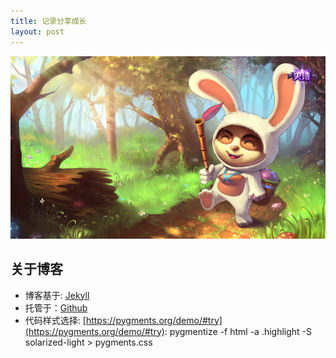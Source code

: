```yaml
---
title: 记录分享成长
layout: post
---
```

![image](/assets/img/index.jpg)

## 关于博客
- 博客基于: [Jekyll](http://jekyllrb.com/)
- 托管于：[Github](https://pages.github.com)
- 代码样式选择: [https://pygments.org/demo/#try](https://pygments.org/demo/#try): 
pygmentize -f html -a .highlight -S solarized-light > pygments.css